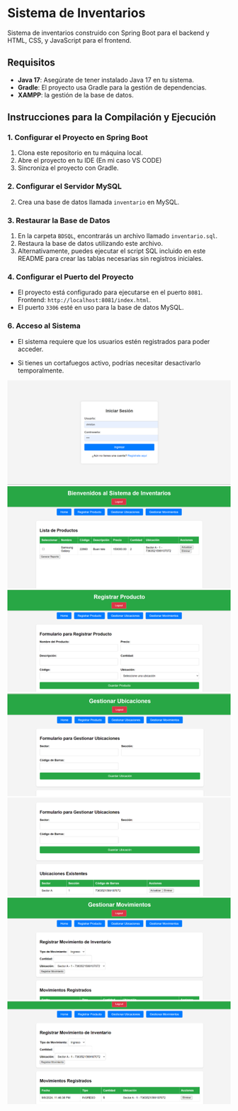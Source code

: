 # Sistema de Inventarios
Sistema de inventarios construido con Spring Boot para el backend y HTML, CSS, y JavaScript para el frontend.

## Requisitos

- **Java 17**: Asegúrate de tener instalado Java 17 en tu sistema.
- **Gradle**: El proyecto usa Gradle para la gestión de dependencias. 
- **XAMPP**:  la gestión de la base de datos.

## Instrucciones para la Compilación y Ejecución

### 1. Configurar el Proyecto en Spring Boot

1. Clona este repositorio en tu máquina local.
2. Abre el proyecto en tu IDE (En mi caso VS CODE)
3. Sincroniza el proyecto con Gradle.

### 2. Configurar el Servidor MySQL

2. Crea una base de datos llamada `inventario` en MySQL.

### 3. Restaurar la Base de Datos

1. En la carpeta `BDSQL`, encontrarás un archivo llamado `inventario.sql`.
2. Restaura la base de datos utilizando este archivo. 
3. Alternativamente, puedes ejecutar el script SQL incluido en este README para crear las tablas necesarias sin registros iniciales.

### 4. Configurar el Puerto del Proyecto

- El proyecto está configurado para ejecutarse en el puerto `8081`. Frontend: `http://localhost:8081/index.html`.
- El puerto `3306` esté en uso para la base de datos MySQL.

### 6. Acceso al Sistema

- El sistema requiere que los usuarios estén registrados para poder acceder.

- Si tienes un cortafuegos activo, podrías necesitar desactivarlo temporalmente.

![Login](./screenshots/a.png)
![Home](./screenshots/b.png)
![Registro](./screenshots/c.png)
![Ubicaciones](./screenshots/d.png)
![Otras](./screenshots/e.png)
![Otras](./screenshots/f.png)
![Otras](./screenshots/g.png)

